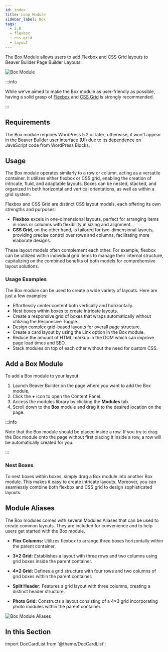 ```yaml
---
id: index
title: Loop Module
sidebar_label: Box
tags:
  - 2.8
  - flexbox
  - css grid
  - layout
---
```


The Box Module allows users to add Flexbox and CSS Grid layouts to Beaver Builder Page Builder Layouts.

![Box Module](/img/beaver-builder/modules--loop--index--1.jpg)

:::info

While we’ve aimed to make the Box module as user-friendly as possible, having a solid grasp of [Flexbox](https://www.w3schools.com/csS/css3_flexbox.asp) and [CSS Grid](https://www.w3schools.com/csS/css_grid.asp) is strongly recommended.

:::

## Requirements

The Box module requires WordPress 5.2 or later; otherwise, it won't appear in the Beaver Builder user interface (UI) due to its dependence on JavaScript code from WordPress Blocks.

## Usage

The Box module operates similarly to a row or column, acting as a versatile container. It utilizes either flexbox or CSS grid, enabling the creation of intricate, fluid, and adaptable layouts. Boxes can be nested, stacked, and organized in both horizontal and vertical orientations, as well as within a grid system.

Flexbox and CSS Grid are distinct CSS layout models, each offering its own strengths and purposes:

- **Flexbox** excels in one-dimensional layouts, perfect for arranging items in rows or columns with flexibility in sizing and alignment.
- **CSS Grid**, on the other hand, is tailored for two-dimensional layouts, providing precise control over rows and columns, facilitating more elaborate designs.

These layout models often complement each other. For example, flexbox can be utilized within individual grid items to manage their internal structure, capitalizing on the combined benefits of both models for comprehensive layout solutions.

### Usage Examples

The Box module can be used to create a wide variety of layouts. Here are just a few examples:

- Effortlessly center content both vertically and horizontally.
- Nest boxes within boxes to create intricate layouts.
- Create a responsive grid of boxes that wraps automatically without utilizing the Responsive Toggle.
- Design complex grid-based layouts for overall page structure.
- Create a card layout by using the Link option in the Box module.
- Reduce the amount of HTML markup in the DOM which can improve page load times and SEO.
- Stack modules on top of each other without the need for custom CSS.

## Add a Box Module

To add a Box module to your layout:

1. Launch Beaver Builder on the page where you want to add the Box module.
2. Click the **+** icon to open the Content Panel.
3. Access the modules library by clicking the **Modules** tab.
4. Scroll down to the **Box** module and drag it to the desired location on the page.

:::info

Note that the Box module should be placed inside a row. If you try to drag the Box module onto the page without first placing it inside a row, a row will be automatically created for you.

:::

### Nest Boxes

To nest boxes within boxes, simply drag a Box module into another Box module. This makes it easy to create intricate layouts. Moreover, you can seamlessly combine both flexbox and CSS grid to design sophisticated layouts.

## Module Aliases

The Box modules comes with several Modules Aliases that can be used to create common layouts. They are included for convenience and to help users get started with the Box module.

- **Flex Columns:**
  Utilizes flexbox to arrange three boxes horizontally within the parent container.

- **3×2 Grid:**
  Establishes a layout with three rows and two columns using grid boxes inside the parent container.

- **4×2 Grid:**
  Defines a grid structure with four rows and two columns of grid boxes within the parent container.

- **Split Header:**
  Features a grid layout with three columns, creating a distinct header structure.

- **Photo Grid:**
  Constructs a layout consisting of a 4×3 grid incorporating photo modules within the parent container.

![Box Module Aliases](/img/beaver-builder/modules--box--2.jpg)

## In this Section

import DocCardList from '@theme/DocCardList';

<DocCardList />
